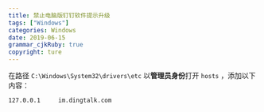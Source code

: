 ```yaml
---
title: 禁止电脑版钉钉软件提示升级
tags: ["Windows"]
categories: Windows
date: 2019-06-15
grammar_cjkRuby: true
copyright: ture
---
```


在路径 `C:\Windows\System32\drivers\etc` 以**管理员身份**打开 `hosts` ，添加以下内容：

```shell
127.0.0.1     im.dingtalk.com
```

